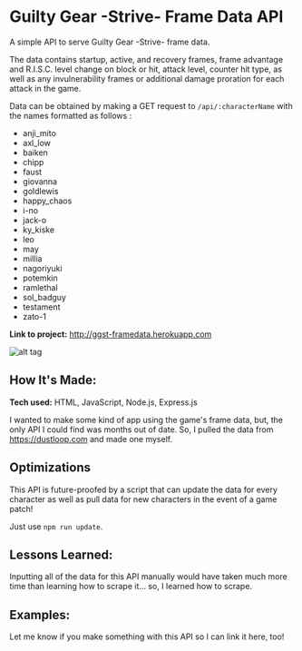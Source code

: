 # Guilty Gear -Strive- Frame Data API
A simple API to serve Guilty Gear -Strive- frame data.

The data contains startup, active, and recovery frames, frame advantage and R.I.S.C. level change on block or hit, attack level, counter hit type, as well as any invulnerability frames or additional damage proration for each attack in the game.

Data can be obtained by making a GET request to `/api/:characterName` with the names formatted as follows :
* anji_mito
* axl_low
* baiken
* chipp
* faust
* giovanna
* goldlewis
* happy_chaos
* i-no
* jack-o
* ky_kiske
* leo
* may
* millia
* nagoriyuki
* potemkin
* ramlethal
* sol_badguy
* testament
* zato-1

**Link to project:** http://ggst-framedata.herokuapp.com

![alt tag](https://www.guiltygear.com/ggst/en/wordpress/wp-content/themes/ggst/img/logo.webp)

## How It's Made:

**Tech used:** HTML, JavaScript, Node.js, Express.js

I wanted to make some kind of app using the game's frame data, but, the only API I could find was months out of date. So, I pulled the data from https://dustloop.com and made one myself. 

## Optimizations
This API is future-proofed by a script that can update the data for every character as well as pull data for new characters in the event of a game patch!

Just use `npm run update`.

## Lessons Learned:
Inputting all of the data for this API manually would have taken much more time than learning how to scrape it... so, I learned how to scrape.

## Examples:
Let me know if you make something with this API so I can link it here, too!
